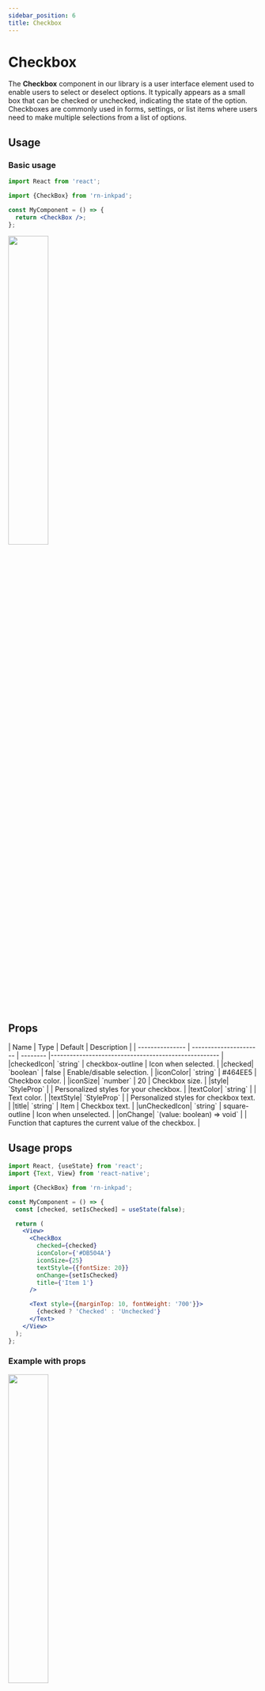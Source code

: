```yaml
---
sidebar_position: 6
title: Checkbox
---
```


# Checkbox

The **Checkbox** component in our library is a user interface element used to enable users to select or deselect options. It typically appears as a small box that can be checked or unchecked, indicating the state of the option. Checkboxes are commonly used in forms, settings, or list items where users need to make multiple selections from a list of options.

## Usage

### Basic usage

```jsx
import React from 'react';

import {CheckBox} from 'rn-inkpad';

const MyComponent = () => {
  return <CheckBox />;
};
```

<img width="40%"  src="/img/checkbox/checkbox-simple.png" />

## Props

<div class="table-responsive">
| Name | Type | Default | Description |
| --------------- | ---------------------- | -------- |----------------------------------------------------- |
|checkedIcon| `string` | checkbox-outline | Icon when selected. |
|checked| `boolean` | false | Enable/disable selection. |
|iconColor| `string` | #464EE5 | Checkbox color. |
|iconSize| `number` | 20 | Checkbox size. |
|style| `StyleProp<ViewStyle>` | | Personalized styles for your checkbox. |
|textColor| `string` |  | Text color. |
|textStyle| `StyleProp<TextStyle>` | | Personalized styles for checkbox text. |
|title| `string` | Item | Checkbox text. |
|unCheckedIcon| `string` | square-outline | Icon when unselected. |
|onChange| `(value: boolean) => void` | | Function that captures the current value of the checkbox. |
</div>

## Usage props

```jsx
import React, {useState} from 'react';
import {Text, View} from 'react-native';

import {CheckBox} from 'rn-inkpad';

const MyComponent = () => {
  const [checked, setIsChecked] = useState(false);

  return (
    <View>
      <CheckBox
        checked={checked}
        iconColor={'#DB504A'}
        iconSize={25}
        textStyle={{fontSize: 20}}
        onChange={setIsChecked}
        title={'Item 1'}
      />

      <Text style={{marginTop: 10, fontWeight: '700'}}>
        {checked ? 'Checked' : 'Unchecked'}
      </Text>
    </View>
  );
};
```

### Example with props

<img width="40%"  src="/img/checkbox/checkbox-props.gif" />
